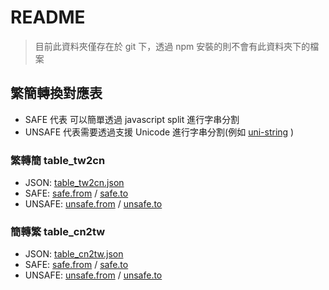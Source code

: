 # README

> 目前此資料夾僅存在於 git 下，透過 npm 安裝的則不會有此資料夾下的檔案

## 繁簡轉換對應表

* SAFE 代表 可以簡單透過 javascript split 進行字串分割
* UNSAFE 代表需要透過支援 Unicode 進行字串分割(例如 [uni-string](https://www.npmjs.com/package/uni-string) )

### 繁轉簡 table_tw2cn

- JSON: [table_tw2cn.json](zh/convert/table_tw2cn.json)
- SAFE: [safe.from](zh/convert/table_tw2cn.safe.from.txt) / [safe.to](zh/convert/table_tw2cn.safe.to.txt)
- UNSAFE: [unsafe.from](zh/convert/table_tw2cn.unsafe.from.txt) / [unsafe.to](zh/convert/table_tw2cn.unsafe.to.txt)

### 簡轉繁 table_cn2tw

- JSON: [table_cn2tw.json](zh/convert/table_cn2tw.json)
- SAFE: [safe.from](zh/convert/table_cn2tw.safe.from.txt) / [safe.to](zh/convert/table_cn2tw.safe.to.txt)
- UNSAFE: [unsafe.from](zh/convert/table_cn2tw.unsafe.from.txt) / [unsafe.to](zh/convert/table_cn2tw.unsafe.to.txt)

